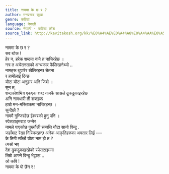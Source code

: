 ```yaml
---
title: नाममा के छ र ?
author: मनप्रसाद सुब्बा
genre: कविता
language: नेपाली
source: नेपाली - कविता कोश
source_link: http://kavitakosh.org/kk/%E0%A4%AE%E0%A4%A8%E0%A4%AA%E0%A5%8D%E0%A4%B0%E0%A4%B8%E0%A4%BE%E0%A4%A6_%E0%A4%B8%E0%A5%81%E0%A4%AC%E0%A5%8D%E0%A4%AC%E0%A4%BE
---
```


नाममा के छ र ?  
सब थोक !  
हेर न, हरेक शब्दमा नामै त नाचिरहेछ ।  
नत्र त अचेतनताको अन्धकार फैलिरहनेथ्यो ..  
नामहरू थुपारेर खेलिरहन्छ चेतना  
र हामीलाई दिन्छ  
यौटा यौटा अनुहार अनि जिब्रो ।  
सुन त,  
शब्दकोशभित्र एकएक शब्द नामकै सासले ढुकढुकाइरहेछ  
अनि नामधारी ती शब्दहरू  
हाम्रो मन-मस्तिष्कमा नाचिरहन्छ ।  
सुन्दैछौ ?  
नाममै गुन्जिरहेछ ईश्वरको हुनु पनि ।  
स्पेसटाइमबाट जन्मेर  
नामले पाएकोछ पुर्ख्यौली सम्पत्ति यौटा सानो विन्दु .  
जहाँबाट रेखा निस्किरहन्छ अनेक आकृतिहरुका अवतार लिई ---  
के तिमी साँच्चै यौटा नाम हौ त ?  
त्यसो भए  
देश ढुकढुकाइरहेको स्पेसटाइममा  
तिम्रो आफ्नै विन्दु भेट्टाऊ ..  
ओ कवि !  
नाममा के पो छैन र !
